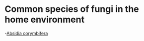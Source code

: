 <!-- TITLE: Home -->
<!-- SUBTITLE: A quick summary of Home -->

# Common species of fungi in the home environment
-[Absidia corymbifera](absidia-corymbifera)

